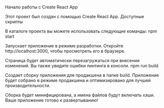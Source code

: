 Начало работы с Create React App

Этот проект был создан с помощью Create React App.
Доступные скрипты

В каталоге проекта вы можете использовать следующие команды:
npm start

Запускает приложение в режиме разработки.
Откройте http://localhost:3000, чтобы просмотреть его в браузере.

Страница будет автоматически перезагружаться при внесении изменений.
Вы также увидите ошибки линтинга в консоли.
npm run build

Создает сборку приложения для продакшена в папке build.
Приложение будет собрано в режиме продакшена и оптимизировано для лучшей производительности.

Сборка будет минифицирована, а имена файлов будут включать хэши.
Ваше приложение готово к развертыванию!
